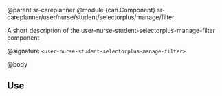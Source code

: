 @parent sr-careplanner
@module {can.Component} sr-careplanner/user/nurse/student/selectorplus/manage/filter <user-nurse-student-selectorplus-manage-filter>

A short description of the user-nurse-student-selectorplus-manage-filter component

@signature `<user-nurse-student-selectorplus-manage-filter>`

@body

## Use

